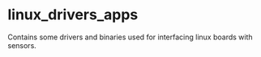 # linux_drivers_apps
Contains some drivers and binaries used for interfacing linux boards with sensors.
